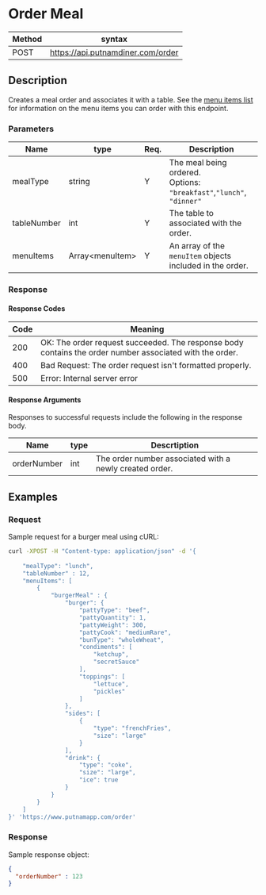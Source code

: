 # Order Meal

Method | syntax
----- | ----------
POST | https://api.putnamdiner.com/order


## Description

Creates a meal order and associates it with a table. See the [menu items list](menu-items.md) for information on the menu items you can order with this endpoint.

### Parameters

Name | type | Req. | Description
---- | ----- | ----- | --------------------
mealType | string | Y |  The meal being ordered. <br>Options: `"breakfast"`,`"lunch"`, `"dinner"`
tableNumber | int  | Y | The table to associated with the order.
menuItems | Array\<menuItem\>| Y | An array of the `menuItem` objects included in the order. 

### Response

#### Response Codes

Code | Meaning
-----| -------
200  | OK: The order request succeeded. The response body contains the order number associated with the order.
400  | Bad Request: The order request isn't formatted properly.
500  | Error: Internal server error

#### Response Arguments

Responses to successful requests include the following in the response body.

Name | type | Descrtiption
---- | ---- | ----------
orderNumber | int | The order number associated with a newly created order.


## Examples

### Request

Sample request for a burger meal using cURL:

```BASH
curl -XPOST -H "Content-type: application/json" -d '{
    
    "mealType": "lunch",
    "tableNumber" : 12,
    "menuItems": [
        {
            "burgerMeal" : {
                "burger": {
                    "pattyType": "beef",
                    "pattyQuantity": 1,
                    "pattyWeight": 300,
                    "pattyCook": "mediumRare",
                    "bunType": "wholeWheat",
                    "condiments": [
                        "ketchup",
                        "secretSauce"
                    ],
                    "toppings": [
                        "lettuce",
                        "pickles"
                    ]
                },
                "sides": [
                    {
                        "type": "frenchFries",
                        "size": "large" 
                    }
                ],
                "drink": {
                    "type": "coke",
                    "size": "large",
                    "ice": true
                }
            }
        }
    ]
}' 'https://www.putnamapp.com/order'
```

### Response

Sample response object:

```JSON
{
  "orderNumber" : 123
}

```
